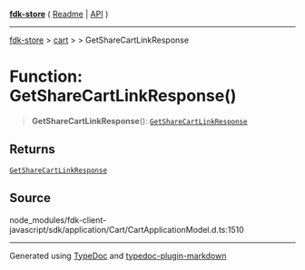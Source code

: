 [**fdk-store**](../../../README.md) ( [Readme](../../../README.md) \| [API](../../../API.md) )

---

[fdk-store](../../../API.md) > [cart](../../README.md) > [<internal>](../README.md) > GetShareCartLinkResponse

# Function: GetShareCartLinkResponse()

> **GetShareCartLinkResponse**(): [`GetShareCartLinkResponse`](../type-aliases/type-alias.GetShareCartLinkResponse.md)

## Returns

[`GetShareCartLinkResponse`](../type-aliases/type-alias.GetShareCartLinkResponse.md)

## Source

node_modules/fdk-client-javascript/sdk/application/Cart/CartApplicationModel.d.ts:1510

---

Generated using [TypeDoc](https://typedoc.org/) and [typedoc-plugin-markdown](https://www.npmjs.com/package/typedoc-plugin-markdown)
